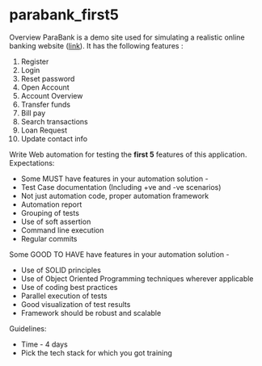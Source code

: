 # parabank_first5
Overview
ParaBank is a demo site used for simulating a realistic online banking website ([link](https://parabank.parasoft.com/parabank/index.htm)). It has the following features : 
1. Register
2. Login
3. Reset password
4. Open Account
5. Account Overview
6. Transfer funds
7. Bill pay
8. Search transactions
9. Loan Request
10. Update contact info
 
Write Web automation for testing the **first 5** features of this application.
Expectations:
- Some MUST have features in your automation solution -
- Test Case documentation (Including +ve and -ve scenarios)
- Not just automation code, proper automation framework
- Automation report
- Grouping of tests
- Use of soft assertion
- Command line execution
- Regular commits

Some GOOD TO HAVE have features in your automation solution -
- Use of SOLID principles
- Use of Object Oriented Programming techniques wherever applicable
- Use of coding best practices
- Parallel execution of tests
- Good visualization of test results
- Framework should be robust and scalable
  
Guidelines:
- Time - 4 days
- Pick the tech stack for which you got training

